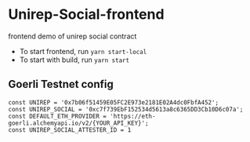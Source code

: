 # Unirep-Social-frontend
frontend demo of unirep social contract

- To start frontend, run `yarn start-local`
- To start with build, run `yarn start`

## Goerli Testnet config
```
const UNIREP = '0x7b06f51459E05FC2E973e2181E02A4dc0FbfA452';
const UNIREP_SOCIAL = '0xc7f739EbF152534d5613a8c6365DD3Cb10D6c07a';
const DEFAULT_ETH_PROVIDER = 'https://eth-goerli.alchemyapi.io/v2/{YOUR_API_KEY}';
const UNIREP_SOCIAL_ATTESTER_ID = 1
```
